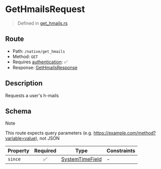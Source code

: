 # GetHmailsRequest
> Defined in [get_hmails.rs](../../../../../interface/src/interface/routes/native/get_hmails.rs)

## Route
- Path: `/native/get_hmails`
- Method: `GET`
- Requires [authentication](../../../../Flows/Authentication%20Flow.md): ✅
- Response: [GetHmailsResponse](GetHmailsResponse.md)

## Description
Requests a user's h-mails

## Schema
> [!NOTE]
> This route expects query parameters (e.g. https://example.com/method?variable=value), not JSON

| Property | Required | Type | Constraints |
| --- | :---: | --- | --- |
| `since` | ✅ | [SystemTimeField](../../../fields/system_time/SystemTimeField.md) |  -  |


